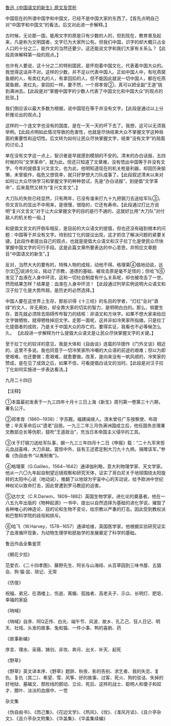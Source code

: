 [鲁迅《中国语文的新生》原文及赏析](https://www.vrrw.net/wx/8594.html)

中国现在的所谓中国字和中国文，已经不是中国大家的东西了。【首先点明自己对“中国字和中国文”的看法。后文对此进一步解释。】

古时候，无论那一国，能用文字的原是只有少数的人的，但到现在，教育普及起来，凡是称为文明国者，文字已为大家所公有。但我们中国，识字的却大概只占全人口的十分之二，能作文的当然还要少。这还能说文字和我们大家有关系么？【此段具体解释第一段的观点。】



也许有人要说，这十分之二的特别国民，是怀抱着中国文化，代表着中国大众的。我觉得这话并不对。这样的少数，并不足以代表中国人。正如中国人中，有吃燕窝鱼翅的人，有卖红丸的人，有拿回扣的人，但不能因此就说一切中国人，都在吃燕窝鱼翅，卖红丸，拿回扣一样。要不然，一个郑孝胥②，真可以把全副“王道”挑到满洲去。【此段是对“掌握中国字的少数人代表了中国文化和中国大众”的观点的批驳。】

我们倒应该以最大多数为根据，说中国现在等于并没有文字。【此段是通过以上分析推论出的观点。】

这样的一个连文字也没有的国度，是在一天一天的坏下去了。我想，这可以无须我举例。【此段点明如此情况导致的危害性，也就是尽快结束大众不掌握文字这种局面的重要性和迫切性。后文转为如何让民众尽快掌握文字，结束“没有文字”的局面的讨论。】

单在没有文字这一点上，智识者是早就感到模胡的不安的。清末的办白话报，五四时候的叫“文学革命”，就为此。但还只知道了文章难，没有悟出中国等于并没有文字。今年的提倡复兴文言文，也为此，他明知道现在的机关枪是利器，却因历来偷懒，未曾振作，临危又想侥幸，就只好梦想大刀队成事了。【此段叙述清末以来对如何让大众尽快学习和掌握文字的种种尝试，先是“办白话报”，到提倡“文学革命”，后来竟然又转为“复兴文言文”。】

大刀队的失败已经显然，只有两年，已没有谁来打九十九把钢刀去送给军队③。但文言队的显出不中用来，是很慢，很隐的，它还有寿命。【此段通过打比方说明“复兴文言文”对于让大众掌握文字的目的是行不通的，这就好比用“大刀队”对付敌人的机关枪一般。】

和提倡文言文的开倒车相反，是目前的大众语文的提倡，但也还没有碰到根本的问题：中国等于并没有文字。待到拉丁化的提议出现，这才抓住了解决问题的紧要关键。【此段作者提出自己的观点，也就是提倡大众语文和汉子拉丁化是使民众尽快掌握中国文字的可行手段。这是此篇文章所要表达的中心意思，并照应文章题目“中国语文的新生”。】

反对，当然大大的要有的，特殊人物的成规，动他不得。格理莱④倡地动说，达尔文⑤说进化论，摇动了宗教，道德的基础，被攻击原是毫不足怪的；但哈飞⑥发见了血液在人身中环流，这和一切社会制度有什么关系呢，却也被攻击了一世。然而结果怎样？结果是：血液在人身中环流！【此段通过列举实例说明大众语文和汉子拉丁化是大势所趋，是历史的必然选择。】

中国人要在这世界上生存，那些识得《十三经》的名目的学者，“灯红”会对“酒绿”的文人，并无用处，却全靠大家的切实的智力，是明明白白的。那么，倘要生存，首先就必须除去阻碍传布智力的结核：非语文和方块字。如果不想大家来给旧文字做牺牲，就得牺牲掉旧文字。走那一面呢，这并非如冷笑家所指摘，只是拉丁化提倡者的成败，乃是关于中国大众的存亡的。要得实证，我看也不必等候怎么久。 【此段进一步解释为什么提倡大众语文是让民众尽快掌握文字的关键。】

至于拉丁化的较详的意见，我是大体和《自由谈》连载的华圉作《门外文谈》相近的，这里不多说。我也同意于一切冷笑家所冷嘲的大众语的前途的艰难；但以为即使艰难，也还要做；愈艰难，就愈要做。改革，是向来没有一帆风顺的，冷笑家的赞成，是在见了成效之后，如果不信，可看提倡白话文的当时。【此段是对汉子拉丁化如何实施进一步表达看法。】

九月二十四日



【注释】

①本篇最初发表于一九三四年十月十三日上海《新生》周刊第一卷第三十六期，署名公汗。

②郑孝胥（1860─1938）：字苏戡，福建闽侯人。清末曾任广东按察使、布政使；辛亥革命后以“遗老”自居。一九三二年三月伪满洲国成立后，他任国务总理兼文教部总长等伪职，鼓吹“王道政治”，充当日本帝国主义侵华的工具。

③关于打钢刀送给军队事，据一九三三年四月十二日《申报》载：“二十九军宋哲元血战喜峰，大刀杀敌，震惊中外，兹有王述君定制大刀九十九柄，捐赠该军。”参看《伪自由书·“以夷制夷”》。

④格理莱（G.Galileo，1564─1642）通译伽利略，意大利物理学家、天文学家。他从一六〇九年起自制望远镜观察和研究天体，证实了哥白尼关于地球围绕太阳旋转的太阳中心说（地动说），推翻了以地球为宇宙中心的天动说，给予欧洲中世纪神权论以致命打击，因此曾遭到罗马教廷的迫害。

⑤达尔文（C.R.Darwin，1809─1882）英国生物学家，进化论的奠基者。他在一八五九年出版的《物种起源》一书中，提出以自然选择为基础的进化学说，摧毁了各种唯心的神造论、目的论和生物不变论，给宗教以严重的打击。因此受到教权派和巴黎科学院的歧视和排斥。

⑥哈飞（W.Harvey，1578─1657）通译哈维，英国医学家。他根据实验研究证实了血液循环现象，为动物生理学和胚胎学的发展奠定了科学的基础。

鲁迅作品全集鉴赏

《朝花夕拾》

范爱农、《二十四孝图》、藤野先生、阿长与山海经、从百草园到三味书屋、五猖会、狗·猫·鼠、琐记、无常

《仿徨》

祝福、弟兄、在酒楼上、伤逝、离婚、孤独者、高老夫子、示众、长明灯、肥皂、幸福的家庭

《呐喊》

《呐喊》自序、阿Q正传、白光、端午节、风波、故乡、孔乙己、狂人日记、明天、社戏、头发的故事、兔和猫、一件小事、鸭的喜剧、药

《故事新编》

序言、理水、采薇、铸剑、非攻、奔月、出关、补天、起死

《野草》

《野草》英文译本序、《野草》题辞、秋夜、影的告别、求乞者、我的失恋、复仇、复仇〔其二〕、希望、雪、风筝、好的故事、过客、死火、狗的驳诘、失掉的好地狱、墓碣文、颓败线的颤动、立论、死后、这样的战士、聪明人和傻子和奴才、腊叶、淡淡的血痕中、一觉

杂文集

《伪自由书》、《而己集》、《花边文学》、《热风》、《坟》、《准风月谈》、《且介亭杂文》、《且介亭杂文附集》、《华盖集》、《华盖集续编》

